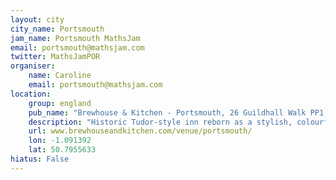 ```yaml
---
layout: city                                           
city_name: Portsmouth                                                               
jam_name: Portsmouth MathsJam
email: portsmouth@mathsjam.com
twitter: MathsJamPOR
organiser:
    name: Caroline 
    email: portsmouth@mathsjam.com
location:
    group: england
    pub_name: "Brewhouse & Kitchen - Portsmouth, 26 Guildhall Walk PP1 2DD"
    description: "Historic Tudor-style inn reborn as a stylish, colourful brewpub with an extensive dawn-to-dark menu."
    url: www.brewhouseandkitchen.com/venue/portsmouth/
    lon: -1.091392
    lat: 50.7955633
hiatus: False
---
```


